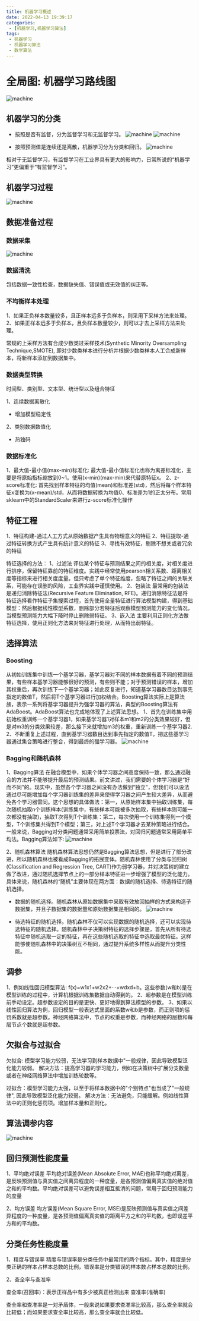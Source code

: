 ```yaml
---
title: 机器学习概述
date: 2022-04-13 19:39:17
categories:
 - [机器学习,机器学习算法]
tags: 
 - 机器学习
 - 机器学习算法
 - 数学算法
---
```


# 全局图: 机器学习路线图

![machine](/assets/machine-learning/zero-book/learning1.png)

## 机器学习的分类

- 按照是否有监督，分为监督学习和无监督学习。
![machine](/assets/machine-learning/zero-book/learning2.png)
![machine](/assets/machine-learning/zero-book/learning3.png)

- 按照预测值是连续还是离散，机器学习分为分类和回归。
![machine](/assets/machine-learning/zero-book/learning4.png)

相对于无监督学习，有监督学习在工业界具有更大的影响力，日常所说的“机器学习”更偏重于“有监督学习”。

## 机器学习过程

![machine](/assets/machine-learning/zero-book/learning5.png)

## 数据准备过程

### 数据采集
![machine](/assets/machine-learning/zero-book/learning6.png)

### 数据清洗

包括数据一致性检查，数据缺失值、错误值或无效值的纠正等。

### 不均衡样本处理

1、如果正负样本数量较多，且正样本远多于负样本，则采用下采样方法来处理。
2、如果正样本远多于负样本，且负样本数量较少，则可以才去上采样方法来处理。

常规的上采样方法有合成少数类过采样技术(Synthetic Minority Oversampling Technique,SMOTE), 即对少数类样本进行分析并根据少数类样本人工合成新样本，将新样本添加到数据集中。

### 数据类型转换

时间型、类别型、文本型、统计型以及组合特征

1、连续数据离散化
- 增加模型稳定性

2、类别数据数值化
- 热独码

### 数据标准化

1、最大值-最小值(max-min)标准化: 最大值-最小值标准化也称为离差标准化，主要是将原始指标缩放到0~1。使用(x-min)(max-min)来代替原特征x。
2、z-score标准化: 首先找到样本特征的均值(mean)和标准差(std)，然后将每个样本特征x变换为(x-mean)/std，从而将数据转换为均值0、标准差为1的正太分布。常用sklearn中的StandardScaler来进行z-score标准化操作

## 特征工程

1、特征构建-通过人工方式从原始数据产生具有物理意义的特征
2、特征提取-通过特征转换方式产生具有统计意义的特征
3、寻找有效特征，剔除不想关或者冗余的特征

特征选择的方法：
1、过滤法
评估某个特征与预测结果之间的相关度，对相关度进行排序，保留特征靠前的特征维度。实践中经常使用pearson相关系数、距离相关度等指标来进行相关度度量。但只考虑了单个特征维度，忽略了特征之间的关联关系，可能存在误删的风险，工业界实践中谨慎使用。
2、包装法
最常用的包装法是递归消除特征法(Recursive Feature Elimination, RFE)。递归消除特征法是将特征选择看作特征子集搜索过程，首先使用全量特征进行算法模型构建，得到基础模型：然后根据线性模型系数，删除部分若特征后观察模型预测能力的变化情况，当模型预测能力大幅下降时停止删除弱特征。
3、嵌入法
主要利用正则化方法做特征选择，使用正则化方法来对特征进行处理，从而特出弱特征。

## 选择算法

### Boosting

从初始训练集中训练一个基学习器，基学习器对不同的样本数据有着不同的预测结果，有些样本基学习器能够很好的预测，有些则不能；对于预测错误的样本，增加其权重后，再次训练下一个基学习器；如此反复进行，知道基学习器数目达到事先指定的数值T，然后将T个基学习器进行加权结合。Boosting算法实际上是算法族，表示一系列将基学习器提升为强学习器的算法，典型的Boosting算法有AdaBoost。AdaBoost算法也完成地体现了上述算法思想。
1、首先在训练集中用初始权重训练一个基学习器1，如果基学习器1对样本m1和m2的分类效果较好，但是对m3的分类效果较差，那么接下来就增加m3的权重，重新训练一个基学习器2.
2、不断重复上述过程，直到基学习器数目达到事先指定的数值T，把这些基学习器通过集合策略进行整合，得到最终的强学习器。
![machine](/assets/machine-learning/zero-book/boosting1.png)

### Bagging和随机森林

1、Bagging算法
在融合模型中，如果个体学习器之间高度保持一致，那么通过融合的方法并不能够提升最后的预测结果。前文讲过，我们需要的个体学习器是“好而不同”的。现实中，虽然各个学习器之间没有办法做到“独立”，但我们可以设法通过尽可能增加每个学习器训练集的差异来使得学习器之间产生较大差异，从而避免各个学习器雷同。这个思想的具体做法：第一，从原始样本集中抽取训练集，每次随机抽取n个训练样本(训练集中，有些样本可能被多次抽取，有些样本则可能一次都没有抽取)，抽取T次得到T个训练集：第二，每次使用一个训练集得到一个模型，T个训练集共得到T个模型；第三，对上述T个学习器才去某种策略进行结合。一般来说，Bagging对分类问题通常采用简单投票法，对回归问题通常采用简单平均法。Bagging算法如下:
![machine](/assets/machine-learning/zero-book/bagging1.png)

2、随机森林算法
随机森林算法思想仍然是Bagging算法思想，但是进行了部分改进，所以随机森林也被看成Bagging的拓展变体。随机森林使用了分类与回归树(Classification and Regression Tree, CART)作为弱学习器，并对决策树的建立做了改进，通过随机选择节点上的一部分样本特征进一步增强了模型的泛化能力。具体来说，随机森林的“随机”主要体现在两方面：数据的随机选择、待选特征的随机选择。

- 数据的随机选择。随机森林从原始数据集中采取有效放回抽样的方式来构造子数据集，并且子数据集的数据量和原始数据集是相同的。
![machine](/assets/machine-learning/zero-book/forest1.png)

- 待选特征的随机选择。随机森林不仅可以实现数据的随机选择，还可以实现待选特征的随机选择。随机森林中子决策树特征的选择步骤是，首先从所有待选特征中随机选取一定的特征，再在这些随机选取的特征中选取最优特征。这样能够使随机森林中的决策树互不相同，通过提升系统多样性从而提升分类性能。


## 调参

1、例如线性回归模型算法: f(x)=w1x1+w2x2+···+wdxd+b。这些参数(w和b)是在模型训练的过程中，计算机根据训练集数据自动得到的。
2、超参数是在模型训练前手动设定。超参数设定的目的是更快、更好地得到算法模型的参数。
3、如果以线性回归算法为例，回归模型一般表达式里面的系数w和b是参数，而正则项的惩罚系数就是超参数。神经网络算法中，节点的权重是参数，而神经网络的层数和每层节点个数就是超参数。


## 欠拟合与过拟合

欠拟合: 模型学习能力较弱，无法学习到样本数据中"一般规律，因此导致模型泛化能力较弱。
解决方法：提高学习器的学习能力，例如在决策树中扩展分支数量或者在神经网络算法中增加训练轮数等。

过拟合：模型学习能力太强，以至于将样本数据中的"个别特点"也当成了"一般规律", 因此导致模型泛化能力较弱。
解决方法：无法避免，只能缓解。例如线性算法中的正则化惩罚项。增加样本量和正则化。

## 算法调参内容

![machine](/assets/machine-learning/zero-book/hyper-parameter.png)

## 回归预测性能度量

1、平均绝对误差
平均绝对误差(Mean Absolute Error, MAE)也称平均绝对离差，是反映预测值与真实值之间离异程度的一种度量，是各预测值偏离真实值的绝对值之和的平均数。平均绝对误差可以避免误差相互抵消的问题，常用于回归预测能力的度量

2、均方误差
均方误差(Mean Square Error, MSE)是反映预测值与真实值之间差异程度的一种度量，是各预测值偏离真实值的距离平方之和的平均数，也即误差平方和的平均数。

## 分类任务性能度量

1、精度与错误率
精度与错误率是分类任务中最常用的两个指标。其中，精度是分类正确的样本占样本总数的比例，错误率是分类错误的样本数占样本总数的比例。

2、查全率与查准率

查全率(召回率)：表示正样品中有多少被真正检测出来
查准率(准确率)

查全率和查准率是一对矛盾体，一般来说如果要求查准率比较高，那么查全率就会比较低；而如果要求查全率比较高，那么查全率就会比较低。
